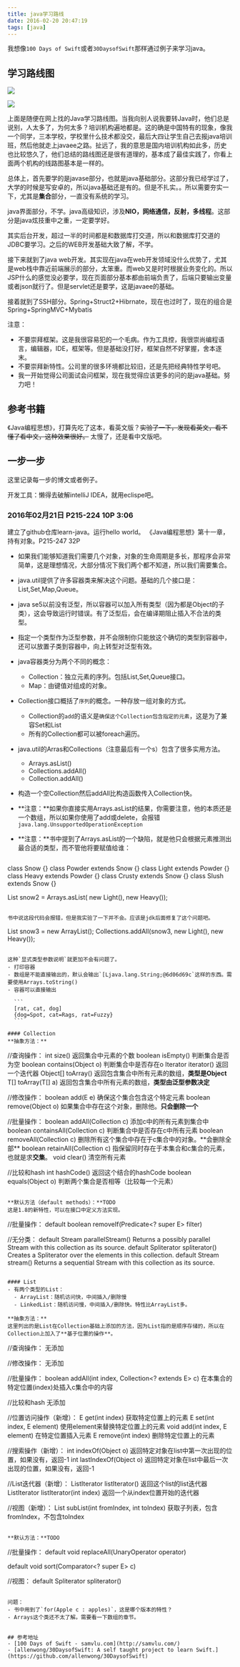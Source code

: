 ```yaml
---
title: java学习路线
date: 2016-02-20 20:47:19
tags: [java]
---
```


我想像`100 Days of Swift`或者`30DaysofSwift`那样通过例子来学习java。

## 学习路线图

![](/img/java/java-load-map1.jpg)

![](/img/java/java-load-map2.jpg)

上面是随便在网上找的Java学习路线图。当我向别人说我要转Java时，他们总是说别，人太多了，为何太多？培训机构遍地都是。这的确是中国特有的现象，像我一个同学，三本学校，学校里什么技术都没交，最后大四让学生自己去报java培训班，然后他就走上javaee之路。扯远了，我的意思是国内培训机构如此多，历史也比较悠久了，他们总结的路线图还是很有道理的，基本成了最佳实践了，你看上面两个机构的线路图基本是一样的。

总体上，首先要学的是javase部分，也就是java基础部分。这部分我已经学过了，大学的时候是写安卓的，所以java基础还是有的。但是不扎实。。所以需要夯实一下，尤其是**集合**部分，一直没有系统的学习。

java界面部分，不学。java高级知识，涉及**NIO，网络通信，反射，多线程**。这部分是java炫技重中之重，一定要学好。

其实后台开发，超过一半的时间都是和数据库打交道，所以和数据库打交道的JDBC要学习。之后的WEB开发基础大致了解，不学。

接下来就到了java web开发。其实现在java在web开发领域没什么优势了，尤其是web栈中靠近前端展示的部分，太笨重。而web又是时时根据业务变化的。所以JSP什么的感觉没必要学，现在页面部分基本都由前端负责了，后端只要输出变量或者json就行了。但是servlet还是要学，这是javaee的基础。

接着就到了SSH部分。Spring+Struct2+Hibrnate，现在也过时了，现在的组合是Spring+SpringMVC+Mybatis

注意：
- 不要崇拜框架。这是我很容易犯的一个毛病。作为工具控，我很崇尚编程语言，编辑器，IDE，框架等。但是基础没打好，框架自然不好掌握，舍本逐末。
- 不要崇拜新特性。公司里的很多环境都比较旧，还是先把经典特性学号吧。
- 我一开始觉得公司面试会问框架，现在我觉得应该更多的问的是java基础。努力吧！

## 参考书籍
《Java编程思想》，打算先吃了这本，看英文版？~~实验了一下，发现看英文，看不懂了看中文，这种效果很好。~~ 太慢了，还是看中文版吧。

## 一步一步
这里记录每一步的博文或者例子。

开发工具：懒得去破解intelliJ IDEA，就用eclispe吧。

### 2016年02月21日 P215-224 10P 3:06
建立了github仓库learn-java。运行hello world。
《Java编程思想》第十一章，持有对象。P215-247 32P

- 如果我们能够知道我们需要几个对象，对象的生命周期是多长，那程序会非常简单，这是理想情况，大部分情况下我们两个都不知道，所以我们需要集合。
- java.util提供了许多容器类来解决这个问题。基础的几个接口是：List,Set,Map,Queue。
- java se5以前没有泛型，所以容器可以加入所有类型（因为都是Object的子类），这会导致运行时错误。有了泛型后，会在编译期阻止插入不合法的类型。
- 指定一个类型作为泛型参数，并不会限制你只能放这个确切的类型到容器中，还可以放置子类到容器中，向上转型对泛型有效。
- java容器类分为两个不同的概念：
  - Collection：独立元素的序列。包括List,Set,Queue接口。
  - Map：由键值对组成的对象。
- Collection接口概括了`序列`的概念。一种存放一组对象的方式。
  - Collection的`add`的语义是`确保这个Collection包含指定的元素`，这是为了兼容Set和List
  - 所有的Collection都可以被foreach遍历。
- java.util的Arras和Collections（注意最后有一个s）包含了很多实用方法。
  - Arrays.asList()
  - Collections.addAll()
  - Collection.addAll()
- 构造一个空Collection然后addAll比构造函数传入Collection快。
- **注意：**如果你直接实用Arrays.asList的结果，你需要注意，他的本质还是一个数组，所以如果你使用了add或delete，会报错`java.lang.UnsupportedOperationException`
- **注意：**书中提到了Arrays.asList的一个缺陷，就是他只会根据元素推测出最合适的类型，而不管他将要赋值给谁：

  ```
class Snow {}
class Powder extends Snow {}
class Light extends Powder {}
class Heavy extends Powder {}
class Crusty extends Snow {}
class Slush extends Snow {}

List<Snow> snow2 = Arrays.asList(
  new Light(), new Heavy());
  ```

  书中说这段代码会报错，但是我实验了一下并不会。应该是jdk后面修复了这个问题吧。

  ```
  List<Snow> snow3 = new ArrayList<Snow>();
    Collections.addAll(snow3, new Light(), new Heavy());
  ```

  这种`显式类型参数说明`就更加不会有问题了。
- 打印容器
  - 数组是不能直接输出的，默认会输出`[Ljava.lang.String;@6d06d69c`这样的东西。需要使用Arrays.toString()
  - 容器可以直接输出

    ```
    [rat, cat, dog]
    {dog=Spot, cat=Rags, rat=Fuzzy}
    ```

#### Collection
**抽象方法：**

```
//查询操作：
int size()
返回集合中元素的个数
boolean isEmpty()
判断集合是否为空
boolean contains(Object o) 
判断集合中是否存在o
Iterator<E> iterator()
返回一个迭代器
Object[]    toArray()
返回包含集合中所有元素的数组，**类型是Object**
<T> T[] toArray(T[] a)
返回包含集合中所有元素的数组，**类型由泛型参数决定**

//修改操作：
boolean add(E e) 
确保这个集合包含这个特定元素
boolean remove(Object o)
如果集合中存在这个对象，删除他。**只会删除一个**

//批量操作：
boolean addAll(Collection<? extends E> c) 
添加c中的所有元素到集合中
boolean containsAll(Collection<?> c) 
判断集合中是否存在c中所有元素
boolean removeAll(Collection<?> c)
删除所有这个集合中存在于c集合中的对象。**会删除全部**
boolean retainAll(Collection<?> c)
指保留同时存在于本集合和c集合的元素，也就是求**交集**。
void    clear() 
清空所有元素

//比较和hash
int hashCode() 
返回这个结合的hashCode
boolean equals(Object o) 
判断两个集合是否相等（比较每一个元素）
```

**默认方法（default methods）：**TODO
这是1.8的新特性，可以在接口中定义方法实现。

```
//批量操作：
default boolean removeIf(Predicate<? super E> filter)

//无分类：
default Stream<E>   parallelStream()
Returns a possibly parallel Stream with this collection as its source.
default Spliterator<E>  spliterator()
Creates a Spliterator over the elements in this collection.
default Stream<E>   stream()
Returns a sequential Stream with this collection as its source.
```

#### List
- 有两个类型的List：
  - ArrayList：随机访问快，中间插入/删除慢
  - LinkedList：随机访问慢，中间插入/删除快。特性比ArrayList多。

**抽象方法：**
这里列出的是List在Collection基础上添加的方法，因为List指的是顺序存储的，所以在Collection上加入了**基于位置的操作**。

```
//查询操作：
无添加

//修改操作：
无添加

//批量操作：
boolean addAll(int index, Collection<? extends E> c)
在本集合的特定位置(index)处插入c集合中的内容

//比较和hash
无添加

//位置访问操作（新增）：
E get(int index)
获取特定位置上的元素
E set(int index, E element)
使用element来替换特定位置上的元素
void add(int index, E element)
在特定位置插入元素
E remove(int index)
删除特定位置上的元素

//搜索操作（新增）：
int indexOf(Object o)
返回特定对象在list中第一次出现的位置，如果没有，返回-1
int lastIndexOf(Object o)
返回特定对象在list中最后一次出现的位置，如果没有，返回-1

//List迭代器（新增）：
ListIterator<E> listIterator()
返回这个list的list迭代器
ListIterator<E> listIterator(int index)
返回一个从index位置开始的迭代器

//视图（新增）：
List<E> subList(int fromIndex, int toIndex)
获取子列表，包含fromIndex，不包含toIndex
```

**默认方法：**TODO

```
//批量操作：
default void replaceAll(UnaryOperator<E> operator)

default void sort(Comparator<? super E> c)

//视图：
default Spliterator<E> spliterator()
```

问题：
- 书中用到了`for(Apple c : apples)`，这是哪个版本的特性？
- Arrays这个类还不太了解。需要看一下数组的章节。


## 参考地址
- [100 Days of Swift - samvlu.com](http://samvlu.com/)
- [allenwong/30DaysofSwift: A self taught project to learn Swift.](https://github.com/allenwong/30DaysofSwift)